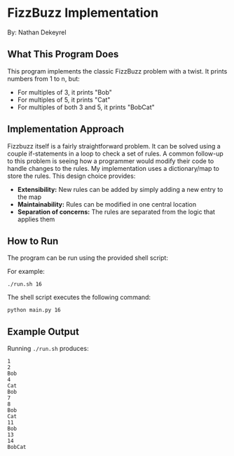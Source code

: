 # FizzBuzz Implementation

By: Nathan Dekeyrel

## What This Program Does

This program implements the classic FizzBuzz problem with a twist. It prints numbers from 1 to n, but:

- For multiples of 3, it prints "Bob"
- For multiples of 5, it prints "Cat"
- For multiples of both 3 and 5, it prints "BobCat"

## Implementation Approach

Fizzbuzz itself is a fairly straightforward problem. It can be solved using a couple if-statements in a loop to check a set of rules. A common follow-up to this problem is seeing how a programmer would modify their code to handle changes to the rules. My implementation uses a dictionary/map to store the rules. This design choice provides:

- **Extensibility:** New rules can be added by simply adding a new entry to the map
- **Maintainability:** Rules can be modified in one central location
- **Separation of concerns:** The rules are separated from the logic that applies them

## How to Run

The program can be run using the provided shell script:

For example:

```
./run.sh 16
```

The shell script executes the following command:

```
python main.py 16
```

## Example Output

Running `./run.sh` produces:

```
1
2
Bob
4
Cat
Bob
7
8
Bob
Cat
11
Bob
13
14
BobCat
```
